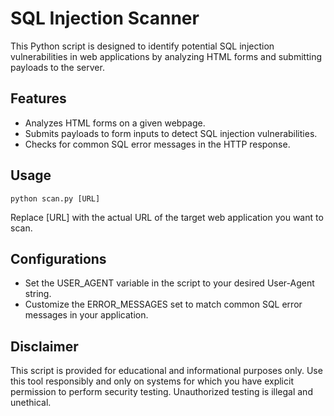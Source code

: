 # SQL Injection Scanner

This Python script is designed to identify potential SQL injection vulnerabilities in web applications by analyzing HTML forms and submitting payloads to the server.

## Features

- Analyzes HTML forms on a given webpage.
- Submits payloads to form inputs to detect SQL injection vulnerabilities.
- Checks for common SQL error messages in the HTTP response.

## Usage

```
python scan.py [URL]
```
Replace [URL] with the actual URL of the target web application you want to scan.

## Configurations

- Set the USER_AGENT variable in the script to your desired User-Agent string.
- Customize the ERROR_MESSAGES set to match common SQL error messages in your application.

## Disclaimer

This script is provided for educational and informational purposes only. Use this tool responsibly and only on systems for which you have explicit permission to perform security testing. Unauthorized testing is illegal and unethical.
